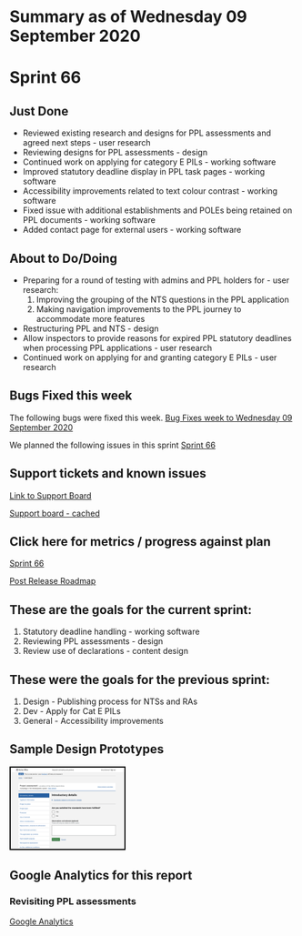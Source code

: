 # Summary as of Wednesday 09 September 2020 

# Sprint 66

## Just Done
* Reviewed existing research and designs for PPL assessments and agreed next steps - user research
* Reviewing designs for PPL assessments - design
* Continued work on applying for category E PILs - working software
* Improved statutory deadline display in PPL task pages - working software
* Accessibility improvements related to text colour contrast - working software
* Fixed issue with additional establishments and POLEs being retained on PPL documents - working software
* Added contact page for external users - working software

## About to Do/Doing
* Preparing for a round of testing with admins and PPL holders for - user research: 
	1. Improving the grouping of the NTS questions in the PPL application 
	2. Making navigation improvements to the PPL journey to accommodate more features
* Restructuring PPL and NTS - design
* Allow inspectors to provide reasons for expired PPL statutory deadlines when processing PPL applications - user research
* Continued work on applying for and granting category E PILs - user research

## Bugs Fixed this week
The following bugs were fixed this week.
[Bug Fixes week to Wednesday 09 September 2020](graphs/bugs09092020.png)

We planned the following issues in this sprint 
[Sprint 66](graphs/sprint09092020.png)

## Support tickets and known issues
[Link to Support Board](https://collaboration.homeoffice.gov.uk/jira/secure/RapidBoard.jspa?rapidView=1717&selectedIssue=ASSB-253)

[Support board - cached](graphs/supportBoard09092020.png)

## Click here for metrics / progress against plan
[Sprint 66](graphs/progress09092020.png)

[Post Release Roadmap](graphs/roadmap09092020.png)

## These are the goals for the current sprint:

1. Statutory deadline handling - working software 
2. Reviewing PPL assessments - design 
3. Review use of declarations - content design

## These were the goals for the previous sprint:

1. Design - Publishing process for NTSs and RAs 
2. Dev - Apply for Cat E PILs 
3. General - Accessibility improvements

## Sample Design Prototypes
<a href="graphs/proto1_09092020.png"><img src="graphs/proto1_09092020.png" alt="HTML5 Icon" width="200" style="border:2px solid black"></a>
<br>

## Google Analytics for this report
### Revisiting PPL assessments
[Google Analytics](graphs/GA09092020.png)
